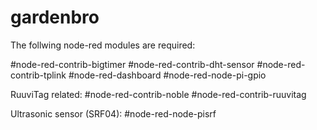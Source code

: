 # gardenbro

The follwing node-red modules are required:

#node-red-contrib-bigtimer
#node-red-contrib-dht-sensor
#node-red-contrib-tplink
#node-red-dashboard
#node-red-node-pi-gpio

RuuviTag related:
#node-red-contrib-noble
#node-red-contrib-ruuvitag

Ultrasonic sensor (SRF04):
#node-red-node-pisrf
